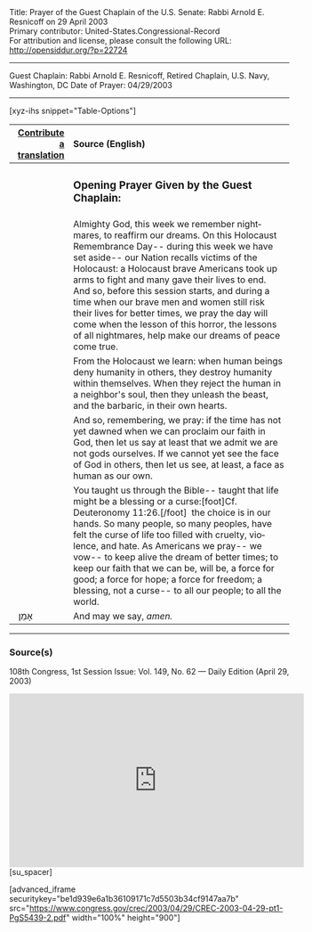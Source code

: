 <html>
<head></head>
<body>
Title: Prayer of the Guest Chaplain of the U.S. Senate: Rabbi Arnold E. Resnicoff on 29 April 2003<br />
Primary contributor: United-States.Congressional-Record<br />
For attribution and license, please consult the following URL: <a href="http://opensiddur.org/?p=22724">http://opensiddur.org/?p=22724</a>
<p />
<hr />

Guest Chaplain: Rabbi Arnold E. Resnicoff, Retired Chaplain, U.S. Navy, Washington, DC
Date of Prayer: 04/29/2003

<hr />

[xyz-ihs snippet="Table-Options"]<table style="margin-left: auto; margin-right: auto;" class="draggable">
<thead><tr><th id="x" style="text-align: right;"><a href="/contributing/upload/">Contribute a translation</a></th><th style="text-align: left;">Source (English)</th></tr></thead>
<tbody>
<tr><td style="vertical-align:top;">
<div class="liturgy" lang="he">

</span></div></td>
 
<td style="vertical-align:top;">
<div class="english" lang="en">
<h3>Opening Prayer Given by the Guest Chaplain:</h3>
</div></td></tr>


<tr><td style="vertical-align:top;">
<div class="liturgy" lang="he">

</span></div></td>
 
<td style="vertical-align:top;">
<div class="english" lang="en">
Almighty God, 
this week we remember nightmares, 
to reaffirm our dreams. 
On this Holocaust Remembrance Day--
during this week we have set aside--
our Nation recalls victims of the Holocaust: 
a Holocaust brave Americans took up arms to fight 
and many gave their lives to end. 
And so, before this session starts,
and during a time when our brave men and women 
still risk their lives for better times, 
we pray the day will come when the lesson of this horror, 
the lessons of all nightmares, 
help make our dreams of peace come true.
</div></td></tr>


<tr><td style="vertical-align:top;">
<div class="liturgy" lang="he">

</span></div></td>
 
<td style="vertical-align:top;">
<div class="english" lang="en">
From the Holocaust we learn: 
when human beings deny humanity in others, 
they destroy humanity within themselves. 
When they reject the human in a neighbor's soul, 
then they unleash the beast, 
and the barbaric, 
in their own hearts.
</div></td></tr>


<tr><td style="vertical-align:top;">
<div class="liturgy" lang="he">

</span></div></td>
 
<td style="vertical-align:top;">
<div class="english" lang="en">
And so, remembering, we pray: 
if the time has not yet dawned 
when we can proclaim our faith in God, 
then let us say at least 
that we admit we are not gods ourselves. 
If we cannot yet see the face of God in others, 
then let us see, at least, 
a face as human as our own.
</div></td></tr>


<tr><td style="vertical-align:top;">
<div class="liturgy" lang="he">

</span></div></td>
 
<td style="vertical-align:top;">
<div class="english" lang="en">
You taught us through the Bible--
taught that life might be a blessing or a curse:[foot]Cf. Deuteronomy 11:26.[/foot]&nbsp;
the choice is in our hands. 
So many people, 
so many peoples, 
have felt the curse of life too filled with cruelty, violence, and hate. 
As Americans we pray--
we vow--
to keep alive the dream of better times; 
to keep our faith that we can be, 
will be, 
a force for good; 
a force for hope; 
a force for freedom; 
a blessing, not a curse-- 
to all our people; 
to all the world.
</div></td></tr>


<tr><td style="vertical-align:top;">
<div class="liturgy" lang="he">
&nbsp;
אָמֵן׃
</span></div></td>
 
<td style="vertical-align:top;">
<div class="english" lang="en">
And may we say, 
<em>amen.</em>
</div></td></tr>
</tbody></table>

<hr />

<h3>Source(s)</h3>

108th Congress, 1st Session
Issue: Vol. 149, No. 62 — Daily Edition (April 29, 2003)

<iframe width=530 height=312 src='https://www.c-span.org/video/standalone/?c4507118/rabbi-arnold-resnicoff-captain-chaplain-corps-us-navy-3' allowfullscreen='allowfullscreen' frameborder=0></iframe>[su_spacer]

[advanced_iframe securitykey="be1d939e6a1b36109171c7d5503b34cf9147aa7b" src="https://www.congress.gov/crec/2003/04/29/CREC-2003-04-29-pt1-PgS5439-2.pdf" width="100%" height="900"]
</body>
</html>